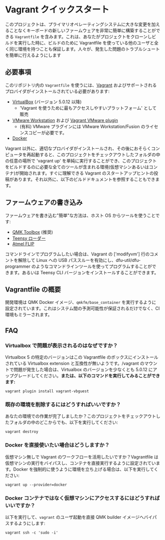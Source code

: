 # Vagrant クイックスタート

<!---
  original document: 7494490d6:docs/getting_started_vagrant.md
  git diff 7494490d6 HEAD -- docs/getting_started_vagrant.md | cat
-->

このプロジェクトは、プライマリオペレーティングシステムに大きな変更を加えることなくキーボードの新しいファームウェアを非常に簡単に構築することができる `Vagrantfile` を含みます。これは、あなたがプロジェクトをクローンしビルドを実行した時に、ビルドのために Vagrantfile を使っている他のユーザと全く同じ環境を持つことも保証します。人々が、発生した問題のトラブルシュートを簡単に行えるようにします

## 必要事項

このリポジトリ内の `Vagrantfile` を使うには、[Vagrant](http://www.vagrantup.com/) およびサポートされるプロバイダがインストールされている必要があります:

* [VirtualBox](https://www.virtualbox.org/) (バージョン 5.0.12 以降)
   * 'Vagrant を使うために最もアクセスしやすいプラットフォーム' として販売
* [VMware Workstation](https://www.vmware.com/products/workstation) および [Vagrant VMware plugin](http://www.vagrantup.com/vmware)
   * (有料) VMware プラグインには VMware Workstation/Fusion のライセンスコピーが必要です。
* [Docker](https://www.docker.com/)

Vagrant 以外に、適切なプロバイダがインストールされ、その後におそらくコンピュータを再起動すると、このプロジェクトをチェックアウトしたフォルダの中の任意の場所で 'vagrant up' を単純に実行することができ、このプロジェクトをビルドするのに必要な全てのツールが含まれる環境(仮想マシンあるいはコンテナ)が開始されます。すぐに理解できる Vagrant のスタートアップヒントの投稿があります。それ以外に、以下のビルドドキュメントを参照することもできます。

## ファームウェアの書き込み

ファームウェアを書き込む"簡単"な方法は、ホスト OS からツールを使うことです:

* [QMK Toolbox](https://github.com/qmk/qmk_toolbox) (推奨)
* [Teensy ローダー](https://www.pjrc.com/teensy/loader.html)
* [Atmel FLIP](http://www.atmel.com/tools/flip.aspx)

コマンドラインでプログラムしたい場合は、Vagrant の ['modifyvm'] 行のコメントを解除して Linux への USB パススルーを有効にし、dfu-util/dfu-programmer のようなコマンドラインツールを使ってプログラムすることができます。あるいは Teensy CLI バージョンをインストールすることができます。

## Vagrantfile の概要
開発環境は QMK Docker イメージ、`qmkfm/base_container` を実行するように設定されています。これはシステム間の予測可能性が保証されるだけでなく、CI 環境もミラーされます。

## FAQ

### Virtualbox で問題が表示されるのはなぜですか？
Virtualbox 5 の特定のバージョンはこの Vagrantfile のボックスにインストールされている Virtualbox extension と互換性が無いようです。/vagrant のマウントで問題が発生した場合は、Virtualbox のバージョンを少なくとも 5.0.12 にアップグレードしてください。**または、以下のコマンドを実行してみることができます:**

```console
vagrant plugin install vagrant-vbguest
```

### 既存の環境を削除するにはどうすればいいですか？
あなたの環境での作業が完了しましたか？このプロジェクトをチェックアウトしたフォルダの中のどこからでも、以下を実行してください:

```console
vagrant destroy
```

### Docker を直接使いたい場合はどうしますか？
仮想マシン無しで Vagrant のワークフローを活用したいですか？Vagrantfile は仮想マシンの実行をバイパスし、コンテナを直接実行するように設定されています。Docker を強制的に使うように環境を立ち上げる場合は、以下を実行してください:
```console
vagrant up --provider=docker
```

### Docker コンテナではなく仮想マシンにアクセスするにはどうすればいいですか？
以下を実行して、`vagrant` のユーザ起動を直接 QMK builder イメージへバイパスするようにします:

```console
vagrant ssh -c 'sudo -i'
```
